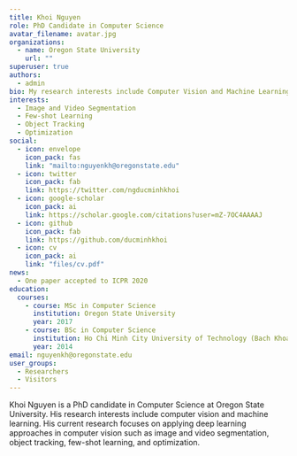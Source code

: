 ```yaml
---
title: Khoi Nguyen
role: PhD Candidate in Computer Science
avatar_filename: avatar.jpg
organizations:
  - name: Oregon State University
    url: ""
superuser: true
authors:
  - admin
bio: My research interests include Computer Vision and Machine Learning.
interests:
  - Image and Video Segmentation
  - Few-shot Learning
  - Object Tracking
  - Optimization
social:
  - icon: envelope
    icon_pack: fas
    link: "mailto:nguyenkh@oregonstate.edu"
  - icon: twitter
    icon_pack: fab
    link: https://twitter.com/ngducminhkhoi
  - icon: google-scholar
    icon_pack: ai
    link: https://scholar.google.com/citations?user=mZ-7OC4AAAAJ
  - icon: github
    icon_pack: fab
    link: https://github.com/ducminhkhoi
  - icon: cv
    icon_pack: ai
    link: "files/cv.pdf"
news:
  - One paper accepted to ICPR 2020
education:
  courses:
    - course: MSc in Computer Science
      institution: Oregon State University
      year: 2017
    - course: BSc in Computer Science
      institution: Ho Chi Minh City University of Technology (Bach Khoa University)
      year: 2014
email: nguyenkh@oregonstate.edu
user_groups:
  - Researchers
  - Visitors
---
```

Khoi Nguyen is a PhD candidate in Computer Science at Oregon State University. His research interests include computer vision and machine learning. His current research focuses on applying deep learning approaches in computer vision such as image and video segmentation, object tracking, few-shot learning, and optimization.
